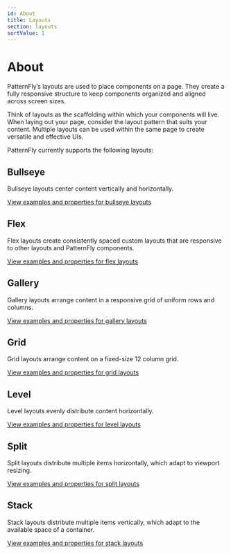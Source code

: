 ```yaml
---
id: About
title: Layouts
section: layouts
sortValue: 1
---
```


# About

PatternFly’s layouts are used to place components on a page. They create a fully responsive structure to keep components organized and aligned across screen sizes. 

Think of layouts as the scaffolding within which your components will live. When laying out your page, consider the layout pattern that suits your content. Multiple layouts can be used within the same page to create versatile and effective UIs. 

PatternFly currently supports the following layouts:

## Bullseye
Bullseye layouts center content vertically and horizontally.

[View examples and properties for bullseye layouts](/layouts/bullseye)

## Flex 
Flex layouts create consistently spaced custom layouts that are responsive to other layouts and PatternFly components.

[View examples and properties for flex layouts](/layouts/flex)

## Gallery
Gallery layouts arrange content in a responsive grid of uniform rows and columns.

[View examples and properties for gallery layouts](/layouts/gallery)

## Grid 
Grid layouts arrange content on a fixed-size 12 column grid.

[View examples and properties for grid layouts](/layouts/grid)

## Level
Level layouts evenly distribute content horizontally.

[View examples and properties for level layouts](/layouts/level)

## Split
Split layouts distribute multiple items horizontally, which adapt to viewport resizing.

[View examples and properties for split layouts](/layouts/split)

## Stack
Stack layouts distribute multiple items vertically, which adapt to the available space of a container.

[View examples and properties for stack layouts](/layouts/stack)


